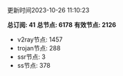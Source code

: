 更新时间2023-10-26 11:10:23

**总订阅: 41**
**总节点: 6178**
**有效节点: 2126**
- v2ray节点: 1457
- trojan节点: 288
- ssr节点: 3
- ss节点: 378
